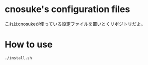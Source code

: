 cnosuke's configuration files
====

これはcnosukeが使っている設定ファイルを置いとくリポジトリだよ。

# How to use
`./install.sh`